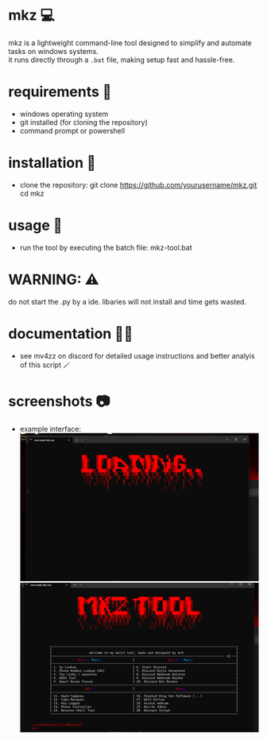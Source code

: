 # mkz 💻

mkz is a lightweight command-line tool designed to simplify and automate tasks on windows systems.  
it runs directly through a `.bat` file, making setup fast and hassle-free.  


# requirements 📜
- windows operating system  
- git installed (for cloning the repository)  
- command prompt or powershell  


# installation 📖
- clone the repository:
  git clone https://github.com/yourusername/mkz.git
  cd mkz


# usage 👤
- run the tool by executing the batch file:
  mkz-tool.bat


# WARNING: ⚠️
do not start the .py by a ide. libaries will not install and time gets wasted.


# documentation 🧑‍🏫
- see mv4zz on discord for detailed usage instructions and better analyis of this script 🪄


# screenshots 📷
- example interface:
  ![mkz screenshot](images/loading.png)
  ![mkz screenshot](images/main.png)
